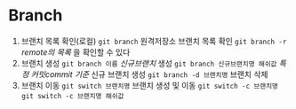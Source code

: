 # Branch
1. 브랜치 목록 확인(로컬)
`git branch`
원격저장소 브랜치 목록 확인
`git branch -r` _remote의 목록_ 을 확인할 수 있다
2. 브랜치 생성
`git branch 이름` _신규브랜치_ 생성
`git branch 신규브랜치명 해쉬값` _특정 커밋commit 기준_ 신규 브랜치 생성
`git branch -d 브랜치명` 브랜치 삭제
3. 브랜치 이동
`git switch 브랜치명`
브랜치 생성 및 이동
`git switch -c 브랜치명`
`git switch -c 브랜치명 해쉬값`
